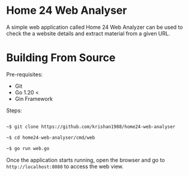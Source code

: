 # Home 24 Web Analyser

A simple web application called Home 24 Web Analyzer can be used to check the a website details and extract material from a given URL.


# Building From Source
Pre-requisites:

* Git
* Go 1.20 < 
* Gin Framework

Steps:
```bash

~$ git clone https://github.com/krishan1988/home24-web-analyser

~$ cd home24-web-analyser/cmd/web

~$ go run web.go
```


Once the application starts running, open the browser and go to `http://localhost:8080` to access the web view.

